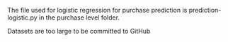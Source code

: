 The file used for logistic regression for purchase prediction is prediction-logistic.py in the purchase level folder.

Datasets are too large to be committed to GitHub

